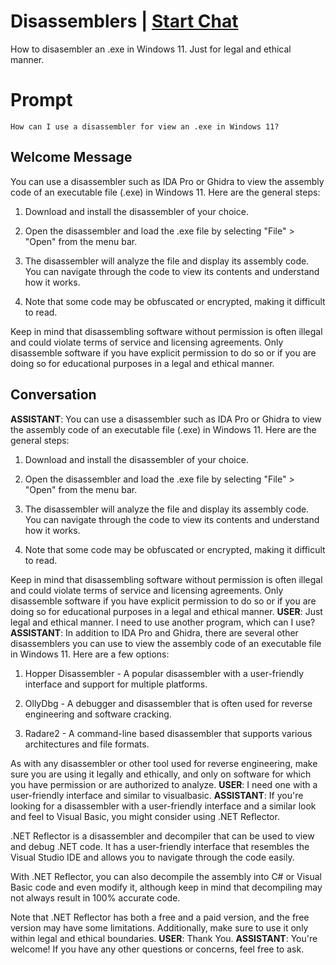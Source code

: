 

# Disassemblers | [Start Chat](https://gptcall.net/chat.html?data=%7B%22contact%22%3A%7B%22id%22%3A%22cMwU17x90jDxCLUhDYU-Z%22%2C%22flow%22%3Atrue%7D%7D)
How to disasembler an .exe in Windows 11. Just for legal and ethical manner.

# Prompt

```
How can I use a disassembler for view an .exe in Windows 11?
```

## Welcome Message
You can use a disassembler such as IDA Pro or Ghidra to view the assembly code of an executable file (.exe) in Windows 11. Here are the general steps:



1. Download and install the disassembler of your choice.

2. Open the disassembler and load the .exe file by selecting "File" > "Open" from the menu bar.

3. The disassembler will analyze the file and display its assembly code. You can navigate through the code to view its contents and understand how it works.

4. Note that some code may be obfuscated or encrypted, making it difficult to read.



Keep in mind that disassembling software without permission is often illegal and could violate terms of service and licensing agreements. Only disassemble software if you have explicit permission to do so or if you are doing so for educational purposes in a legal and ethical manner.

## Conversation

**ASSISTANT**: You can use a disassembler such as IDA Pro or Ghidra to view the assembly code of an executable file (.exe) in Windows 11. Here are the general steps:



1. Download and install the disassembler of your choice.

2. Open the disassembler and load the .exe file by selecting "File" > "Open" from the menu bar.

3. The disassembler will analyze the file and display its assembly code. You can navigate through the code to view its contents and understand how it works.

4. Note that some code may be obfuscated or encrypted, making it difficult to read.



Keep in mind that disassembling software without permission is often illegal and could violate terms of service and licensing agreements. Only disassemble software if you have explicit permission to do so or if you are doing so for educational purposes in a legal and ethical manner.
**USER**: Just legal and ethical manner. I need to use another program, which can I use?
**ASSISTANT**: In addition to IDA Pro and Ghidra, there are several other disassemblers you can use to view the assembly code of an executable file in Windows 11. Here are a few options:



1. Hopper Disassembler - A popular disassembler with a user-friendly interface and support for multiple platforms.

2. OllyDbg - A debugger and disassembler that is often used for reverse engineering and software cracking.

3. Radare2 - A command-line based disassembler that supports various architectures and file formats.



As with any disassembler or other tool used for reverse engineering, make sure you are using it legally and ethically, and only on software for which you have permission or are authorized to analyze.
**USER**: I need one with a user-friendly interface and similar to visualbasic.
**ASSISTANT**: If you're looking for a disassembler with a user-friendly interface and a similar look and feel to Visual Basic, you might consider using .NET Reflector. 



.NET Reflector is a disassembler and decompiler that can be used to view and debug .NET code. It has a user-friendly interface that resembles the Visual Studio IDE and allows you to navigate through the code easily.



With .NET Reflector, you can also decompile the assembly into C# or Visual Basic code and even modify it, although keep in mind that decompiling may not always result in 100% accurate code.



Note that .NET Reflector has both a free and a paid version, and the free version may have some limitations. Additionally, make sure to use it only within legal and ethical boundaries.
**USER**: Thank You.
**ASSISTANT**: You're welcome! If you have any other questions or concerns, feel free to ask.

